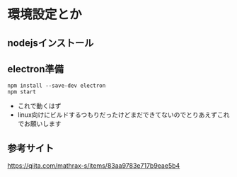 # 環境設定とか
## nodejsインストール
## electron準備
```
npm install --save-dev electron
npm start
```
- これで動くはず
- linux向けにビルドするつもりだったけどまだできてないのでとりあえずこれでお願いします

## 参考サイト
https://qiita.com/mathrax-s/items/83aa9783e717b9eae5b4
